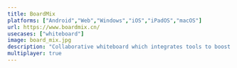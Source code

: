 ```yaml
---
title: BoardMix
platforms: ["Android","Web","Windows","iOS","iPadOS","macOS"]
url: https://www.boardmix.cn/
usecases: ["whiteboard"]
image: board_mix.jpg
description: "Collaborative whiteboard which integrates tools to boost team efficiency and free team imagination."
multiplayer: true
---
```

